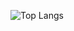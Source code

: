 ![Top Langs](https://github-readme-stats.vercel.app/api/top-langs?username=lanyeeee&langs_count=8&layout=compact&size_weight=0.5&count_weight=0.5)
<!--
**lanyeeee/lanyeeee** is a ✨ _special_ ✨ repository because its `README.md` (this file) appears on your GitHub profile.

Here are some ideas to get you started:

- 🔭 I’m currently working on ...
- 🌱 I’m currently learning ...
- 👯 I’m looking to collaborate on ...
- 🤔 I’m looking for help with ...
- 💬 Ask me about ...
- 📫 How to reach me: ...
- 😄 Pronouns: ...
- ⚡ Fun fact: ...
-->
